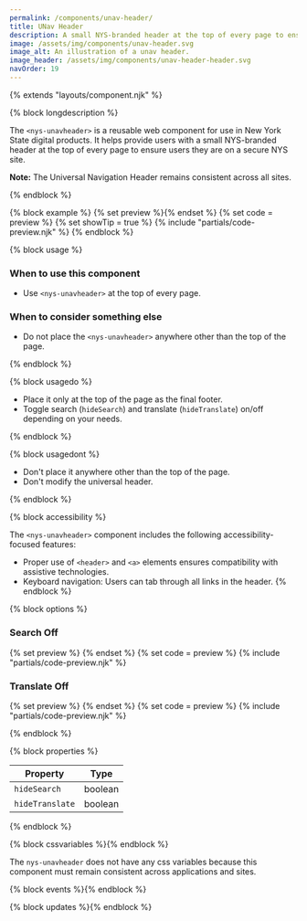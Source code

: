 ```yaml
---
permalink: /components/unav-header/
title: UNav Header
description: A small NYS-branded header at the top of every page to ensure users they are on a secure NYS site.
image: /assets/img/components/unav-header.svg
image_alt: An illustration of a unav header.
image_header: /assets/img/components/unav-header-header.svg
navOrder: 19
---
```


{% extends "layouts/component.njk" %}

{% block longdescription %}

The `<nys-unavheader>` is a reusable web component for use in New York State digital products. It helps provide users with a small NYS-branded header at the top of every page to ensure users they are on a secure NYS site.

**Note:** The Universal Navigation Header remains consistent across all sites.

{% endblock %}

{% block example %}
  {% set preview %}<nys-unavheader></nys-unavheader>{% endset %}
  {% set code = preview %}
  {% set showTip = true %}
  {% include "partials/code-preview.njk" %}
{% endblock %}


{% block usage %}

### When to use this component
  - Use `<nys-unavheader>` at the top of every page.
### When to consider something else
  - Do not place the `<nys-unavheader>` anywhere other than the top of the page.

{% endblock %}

{% block usagedo %}

  - Place it only at the top of the page as the final footer.
  - Toggle search (`hideSearch`) and translate (`hideTranslate`) on/off depending on your needs.

{% endblock %}

{% block usagedont %}

  - Don't place it anywhere other than the top of the page.
  - Don't modify the universal header.

{% endblock %}

{% block accessibility %}

The `<nys-unavheader>` component includes the following accessibility-focused features:

  - Proper use of `<header>` and `<a>` elements ensures compatibility with assistive technologies.
  - Keyboard navigation: Users can tab through all links in the header.
{% endblock %}

{% block options %}

### Search Off
  {% set preview %}
    <nys-unavheader hideSearch></nys-unavheader>
  {% endset %}
  {% set code = preview %}
  {% include "partials/code-preview.njk" %}

### Translate Off
  {% set preview %}
    <nys-unavheader hideTranslate></nys-unavheader>
  {% endset %}
  {% set code = preview %}
  {% include "partials/code-preview.njk" %}

{% endblock %}

{% block properties %}

| Property        | Type    |
|-----------------|---------|
| `hideSearch`    | boolean |
| `hideTranslate` | boolean |

{% endblock %}



{% block cssvariables %}{% endblock %}

The `nys-unavheader` does not have any css variables because this component must remain consistent across applications and sites.

{% block events %}{% endblock %}

{% block updates %}{% endblock %}
